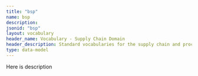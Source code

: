 ```yaml
---
title: "bsp"
name: bsp
description: 
jsonid: "bsp"
layout: vocabulary
header_name: Vocabulary - Supply Chain Domain
header_description: Standard vocabularies for the supply chain and procurement business domain
type: data-model
---
```



Here is description

